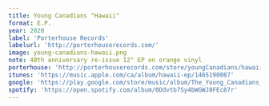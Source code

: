 ```yaml
---
title: Young Canadians "Hawaii"
format: E.P.
year: 2020
label: 'Porterhouse Records'
labelurl: 'http://porterhouserecords.com/'
image: young-canadians-hawaii.png
note: 40th anniversary re-issue 12" EP on orange vinyl
porterhouse: 'http://porterhouserecords.com/store/youngCanadians/hawaii.html'
itunes: 'https://music.apple.com/ca/album/hawaii-ep/1465190087'
google: 'https://play.google.com/store/music/album/The_Young_Canadians_Hawaii?id=Bwgugudzoph76bzfem66h5xyspu'
spotify: 'https://open.spotify.com/album/0Ddvtb7Sy4bWGWJ8FEc87r'
---
```

